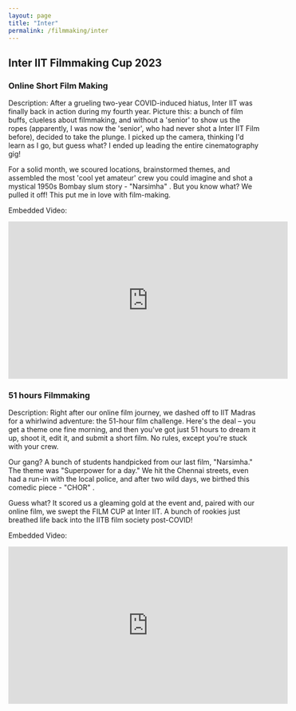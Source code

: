 ```yaml
---
layout: page
title: "Inter"
permalink: /filmmaking/inter
---
```


## Inter IIT Filmmaking Cup 2023

### Online Short Film Making

Description: After a grueling two-year COVID-induced hiatus, Inter IIT was finally back in action during my fourth year. Picture this: a bunch of film buffs, clueless about filmmaking, and without a 'senior' to show us the ropes (apparently, I was now the 'senior', who had never shot a Inter IIT Film before), decided to take the plunge. I picked up the camera, thinking I'd learn as I go, but guess what? I ended up leading the entire cinematography gig!

For a solid month, we scoured locations, brainstormed themes, and assembled the most 'cool yet amateur' crew you could imagine and shot a mystical 1950s Bombay slum story - "Narsimha" . But you know what? We pulled it off! This put me in love with film-making.

Embedded Video:
<iframe width="560" height="315" src="https://www.youtube.com/watch?v=1e0LbLwp89U" frameborder="0" allowfullscreen></iframe>

### 51 hours Filmmaking

Description: Right after our online film journey, we dashed off to IIT Madras for a whirlwind adventure: the 51-hour film challenge. Here's the deal – you get a theme one fine morning, and then you've got just 51 hours to dream it up, shoot it, edit it, and submit a short film. No rules, except you're stuck with your crew.

Our gang? A bunch of students handpicked from our last film, "Narsimha." The theme was "Superpower for a day." We hit the Chennai streets, even had a run-in with the local police, and after two wild days, we birthed this comedic piece - "CHOR" .

Guess what? It scored us a gleaming gold at the event and, paired with our online film, we swept the FILM CUP at Inter IIT. A bunch of rookies just breathed life back into the IITB film society post-COVID!

Embedded Video:
<iframe width="560" height="315" src="https://www.youtube.com/watch?v=4DbHJ2F3q3E" frameborder="0" allowfullscreen></iframe>

